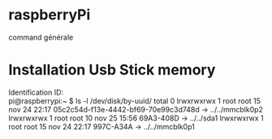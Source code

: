 # raspberryPi
command générale  
# Installation Usb Stick memory
Identification ID:  
pi@raspberrypi:~ $  ls -l /dev/disk/by-uuid/
total 0
lrwxrwxrwx 1 root root 15 nov 24 22:17 05c2c54d-f13e-4442-bf69-70e99c3d748d -> ../../mmcblk0p2
lrwxrwxrwx 1 root root 10 nov 25 15:56 69A3-408D -> ../../sda1
lrwxrwxrwx 1 root root 15 nov 24 22:17 997C-A34A -> ../../mmcblk0p1
